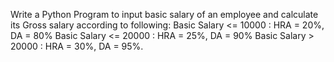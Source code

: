 Write a Python Program to input basic salary of an employee and calculate its Gross salary
according to following: Basic Salary &lt;= 10000 : HRA = 20%, DA = 80% Basic Salary &lt;=
20000 : HRA = 25%, DA = 90% Basic Salary &gt; 20000 : HRA = 30%, DA = 95%.
